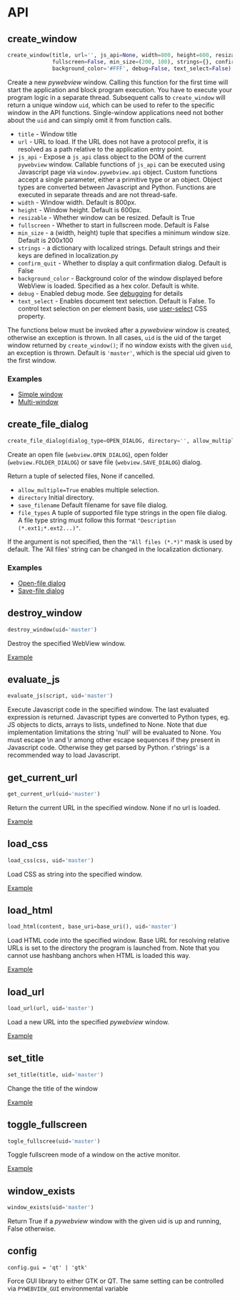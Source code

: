 
# API

## create_window

``` python
create_window(title, url='', js_api=None, width=800, height=600, resizable=True,\
              fullscreen=False, min_size=(200, 100), strings={}, confirm_quit=False, \
              background_color='#FFF', debug=False, text_select=False)
```
  
Create a new _pywebview_ window. Calling this function for the first time will start the application and block program execution. You have to execute your program logic in a separate thread. Subsequent calls to `create_window` will return a unique window `uid`, which can be used to refer to the specific window in the API functions. Single-window applications need not bother about the `uid` and can simply omit it from function calls.

* `title` - Window title
* `url` - URL to load. If the URL does not have a protocol prefix, it is resolved as a path relative to the application entry point.
* `js_api` - Expose a `js_api` class object to the DOM of the current `pywebview` window. Callable functions of `js_api` can be executed using Javascript page via `window.pywebview.api` object. Custom functions accept a single parameter, either a
 primitive type or an object. Object types are converted between Javascript and Python. Functions are executed in separate
  threads and are not thread-safe.
* `width` - Window width. Default is 800px.
* `height` - Window height. Default is 600px.
* `resizable` - Whether window can be resized. Default is True
* `fullscreen` - Whether to start in fullscreen mode. Default is False
* `min_size` - a (width, height) tuple that specifies a minimum window size. Default is 200x100
* `strings` - a dictionary with localized strings. Default strings and their keys are defined in localization.py
* `confirm_quit` - Whether to display a quit confirmation dialog. Default is False
* `background_color` - Background color of the window displayed before WebView is loaded. Specified as a hex color. Default is white.
* `debug` - Enabled debug mode. See [debugging](/guide/debugging.html) for details
* `text_select` - Enables document text selection. Default is False. To control text selection on per element basis, use [user-select](https://developer.mozilla.org/en-US/docs/Web/CSS/user-select) CSS property.

The functions below must be invoked after a _pywebview_ window is created, otherwise an exception is thrown.
In all cases, `uid` is the uid of the target window returned by `create_window()`; if no window exists with the given `uid`, an exception is thrown. Default is `'master'`, which is the special uid given to the first window.


### Examples
* [Simple window](/examples/open_url.html)
* [Multi-window](/examples/multiple_windows.html)

## create_file_dialog

``` python
create_file_dialog(dialog_type=OPEN_DIALOG, directory='', allow_multiple=False, save_filename='', file_types=())`
```

Create an open file (`webview.OPEN_DIALOG`), open folder (`webview.FOLDER_DIALOG`) or save file (`webview.SAVE_DIALOG`) dialog.

Return a tuple of selected files, None if cancelled.
  * `allow_multiple=True` enables multiple selection.
  * `directory` Initial directory.
  * `save_filename` Default filename for save file dialog.
  * `file_types` A tuple of supported file type strings in the open file dialog. A file type string must follow this format `"Description (*.ext1;*.ext2...)"`.

If the argument is not specified, then the `"All files (*.*)"` mask is used by default. The 'All files' string can be changed in the localization dictionary.

### Examples

* [Open-file dialog](/examples/open_file_dialog.html)
* [Save-file dialog](/examples/save_file_dialog.html)


## destroy_window

``` python
destroy_window(uid='master')
```

Destroy the specified WebView window.

[Example](/examples/destroy_window.html)

## evaluate_js

``` python
evaluate_js(script, uid='master')
```

Execute Javascript code in the specified window. The last evaluated expression is returned. Javascript types are converted to Python types, eg. JS objects to dicts, arrays to lists, undefined to None. Note that due implementation limitations the string 'null' will be evaluated to None.
You must escape \n and \r among other escape sequences if they present in Javascript code. Otherwise they get parsed by Python. r'strings' is a recommended way to load Javascript.

## get_current_url

``` python
get_current_url(uid='master')
```

Return the current URL in the specified window. None if no url is loaded.

[Example](/examples/get_current_url.html)

## load_css

``` python
load_css(css, uid='master')
```

Load CSS as string into the specified window.

[Example](/examples/css_load.html)



## load_html

``` python
load_html(content, base_uri=base_uri(), uid='master')
```

Load HTML code into the specified window. Base URL for resolving relative URLs is set to the directory the program is launched from. Note that you cannot use hashbang anchors when HTML is loaded this way.

[Example](/examples/html_load.html)

## load_url

``` python
load_url(url, uid='master')
```

Load a new URL into the specified _pywebview_ window. 

[Example](/examples/change_url.html)


## set_title

``` python
set_title(title, uid='master')
```

Change the title of the window

[Example](/examples/window_title_change.html)
    
## toggle_fullscreen

``` python
togle_fullscree(uid='master')
```

Toggle fullscreen mode of a window on the active monitor.

[Example](/examples/toggle_fullscreen.html)

## window_exists

``` python
window_exists(uid='master')
```

Return True if a _pywebview_ window with the given uid is up and running, False otherwise.


## config

``` 
config.gui = 'qt' | 'gtk'
```

Force GUI library to either GTK or QT. The same setting can be controlled via `PYWEBVIEW_GUI` environmental variable






